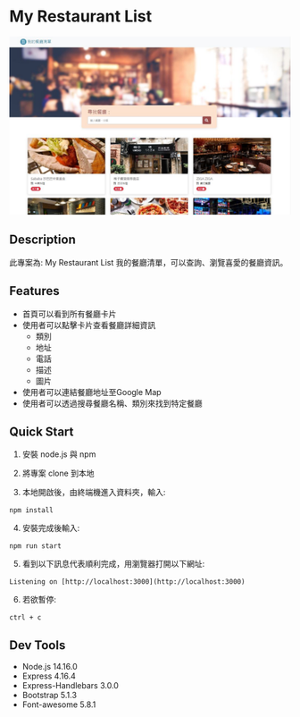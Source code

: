 # My Restaurant List
![Screenshot of My Restaurant List](./public/image/My_Restaurant_List.JPG)

## Description 
此專案為: My Restaurant List 我的餐廳清單，可以查詢、瀏覽喜愛的餐廳資訊。

## Features
* 首頁可以看到所有餐廳卡片
* 使用者可以點擊卡片查看餐廳詳細資訊
   * 類別
   * 地址
   * 電話
   * 描述
   * 圖片
* 使用者可以連結餐廳地址至Google Map
* 使用者可以透過搜尋餐廳名稱、類別來找到特定餐廳

##  Quick Start
1. 安裝 node.js 與 npm

2. 將專案 clone 到本地

3. 本地開啟後，由終端機進入資料夾，輸入:
```
npm install
```

4. 安裝完成後輸入:
```
npm run start
```

5. 看到以下訊息代表順利完成，用瀏覽器打開以下網址:
```
Listening on [http://localhost:3000](http://localhost:3000)
```

6. 若欲暫停:
```
ctrl + c
```

## Dev Tools
  * Node.js 14.16.0
  * Express 4.16.4
  * Express-Handlebars 3.0.0
  * Bootstrap 5.1.3
  * Font-awesome 5.8.1




  




